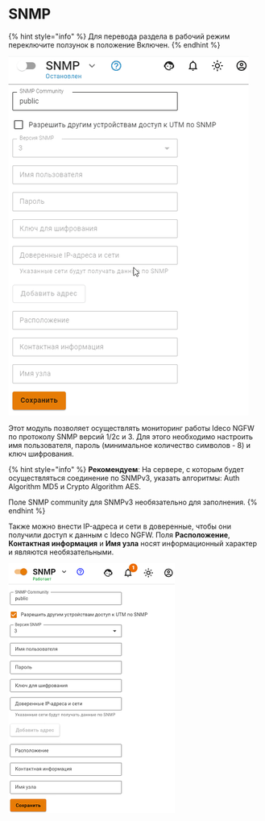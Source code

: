 # SNMP

{% hint style="info" %}
Для перевода раздела в рабочий режим переключите ползунок в положение Включен.
{% endhint %}

![](../../.gitbook/assets/snmp-gif.gif)

Этот модуль позволяет осуществлять мониторинг работы Ideco NGFW по протоколу SNMP версий 1/2c и 3. Для этого необходимо настроить имя пользователя, пароль (минимальное количество символов - 8) и ключ шифрования.

{% hint style="info" %}
**Рекомендуем**: На сервере, с которым будет осуществляться соединение по SNMPv3, указать алгоритмы: Auth Algorithm MD5 и Crypto Algorithm AES.

Поле SNMP community для SNMPv3 необязательно для заполнения.
{% endhint %}

Также можно внести IP-адреса и сети в доверенные, чтобы они получили доступ к данным с Ideco NGFW. Поля **Расположение**, **Контактная информация** и **Имя узла** носят информационный характер и являются необязательными.

![](../../.gitbook/assets/snmp-set.png)
